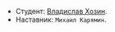 * Студент: [Владислав Хозин](https://up.htmlacademy.ru/javascript/26/user/1129229).
* Наставник: `Михаил Карямин`.
